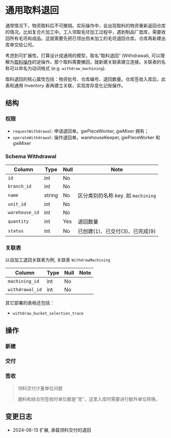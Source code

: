 # 通用取料退回

通常情况下，物资取料后不可撤销。实际操作中，会出现取料的物资重新返回仓库的情况。比如复合片加工中。工人领取毛坯加工过程中，遇到制品厂盘库，需要收回所有毛坯和成品。这就需要先把已领出但未加工的毛坯退回仓库，仓库再新建出库单交给公司。

考虑到可扩展性，打算设计成通用的模型，取名“取料退回” (Withdrawal), 可以理解为[取料操作][generic-pickup]的逆操作。那个取料需要撤回，就新建关联表建立连接。关联表的名称可以命名为动词格式 (e.g. `withdraw_machining`). 

取料退回的核心属性包括：物资批号、仓库编号、退回数量。仓库签收入库后，此表和通用 Inventory 表再建立关联，实现库存变化记账操作。

结构
---------------------------------------------------------------------------

### 权限
- `requestWithdrawal`: 申请退回单。gwPieceWorker, gwMixer 拥有；
- `operateWithdrawal`: 操作退回单。warehouseKeeper, gwPieceWorker 和 gwMixer

### Schema Withdrawal 

Column                              | Type      | Null | Note
------------------------------------|-----------|------|-------
`id`                                | int       | No   | 
`branch_id`                         | int       | No   | 
`name`                              | string    | No   | 区分类别的名称 key. 如 `machining`
`unit_id`                           | int       | No   | 
`warehouse_id`                      | int       | No   | 
`quantity`                          | int       | Yes  | 退回数量
`status`                            | int       | No   | 已创建(1)、已交付(3)、已完成(9)

### 关联表
以自加工退回关联表为例, 关联表 `WithdrawMachining`

Column                              | Type      | Null | Note
------------------------------------|-----------|------|-------
`machining_id`                      | int       | No   | 
`withdrawal_id`                     | int       | No   | 

其它部署的表格还包括：

- `withdraw_bucket_selection_trace`

操作
---------------------------------------------------------------------------
### 新建
### 交付

### 签收

> 领料交付计量单位问题
>
> 磨料和结合剂签收时单位都是“克”，这里入库时需要进行额外单位转换。

变更日志
--------------------------------------------------------------------------
- 2024-06-13 扩展, 承载领料交付的退回

[generic-pickup]: /models/pickup.md
